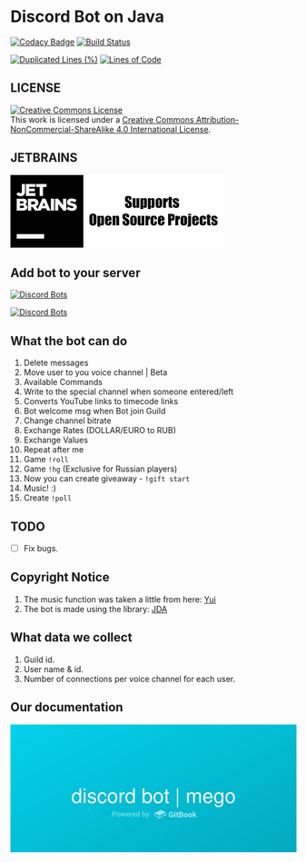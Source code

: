 # Discord Bot on Java
[![Codacy Badge](https://api.codacy.com/project/badge/Grade/9f94ff9475fe449c82fca1262610496f)](https://app.codacy.com/gh/megoRU/DiscordBot?utm_source=github.com&utm_medium=referral&utm_content=megoRU/DiscordBot&utm_campaign=Badge_Grade)
[![Build Status](https://travis-ci.com/megoRU/DiscordBot.svg?branch=master)](https://travis-ci.com/megoRU/DiscordBot)

[![Duplicated Lines (%)](https://sonarcloud.io/api/project_badges/measure?project=megoRU_DiscordBot&metric=duplicated_lines_density)](https://sonarcloud.io/dashboard?id=megoRU_DiscordBot)     [![Lines of Code](https://sonarcloud.io/api/project_badges/measure?project=megoRU_DiscordBot&metric=ncloc)](https://sonarcloud.io/dashboard?id=megoRU_DiscordBot)

## LICENSE

<a rel="license" href="http://creativecommons.org/licenses/by-nc-sa/4.0/"><img alt="Creative Commons License" style="border-width:0" src="https://i.creativecommons.org/l/by-nc-sa/4.0/88x31.png" /></a><br />This work is licensed under a <a rel="license" href="http://creativecommons.org/licenses/by-nc-sa/4.0/">Creative Commons Attribution-NonCommercial-ShareAlike 4.0 International License</a>.

## JETBRAINS
[<img src="https://github.com/megoRU/DiscordBot/blob/master/images/jetbrains.png?raw=true">](https://www.jetbrains.com/?from=DiscordBot)

## Add bot to your server
[![Discord Bots](https://top.gg/api/widget/servers/754093698681274369.svg)](https://top.gg/bot/754093698681274369)

[![Discord Bots](https://top.gg/api/widget/754093698681274369.svg)](https://top.gg/bot/754093698681274369)

## What the bot can do

1.  Delete messages
2.  Move user to you voice channel | Beta
3.  Available Commands
4.  Write to the special channel when someone entered/left
5.  Converts YouTube links to timecode links
6.  Bot welcome msg when Bot join Guild
7.  Change channel bitrate
8.  Exchange Rates (DOLLAR/EURO to RUB)
9.  Exchange Values
10. Repeat after me
11. Game `!roll`
12. Game `!hg` (Exclusive for Russian players)
13. Now you can create giveaway - `!gift start`
14. Music! :)
15. Create `!poll`

## TODO

-   [ ]   Fix bugs.

## Copyright Notice

1.  The music function was taken a little from here: [Yui](https://github.com/DV8FromTheWorld/Yui)
2.  The bot is made using the library: [JDA](https://github.com/DV8FromTheWorld/JDA)

## What data we collect

1.  Guild id.
2.  User name & id.
3.  Number of connections per voice channel for each user.

## Our documentation

[![gitbook](https://github.com/megoRU/DiscordBot/blob/master/images/gitbook.jpg?raw=true)](https://discord.megoru.ru)
